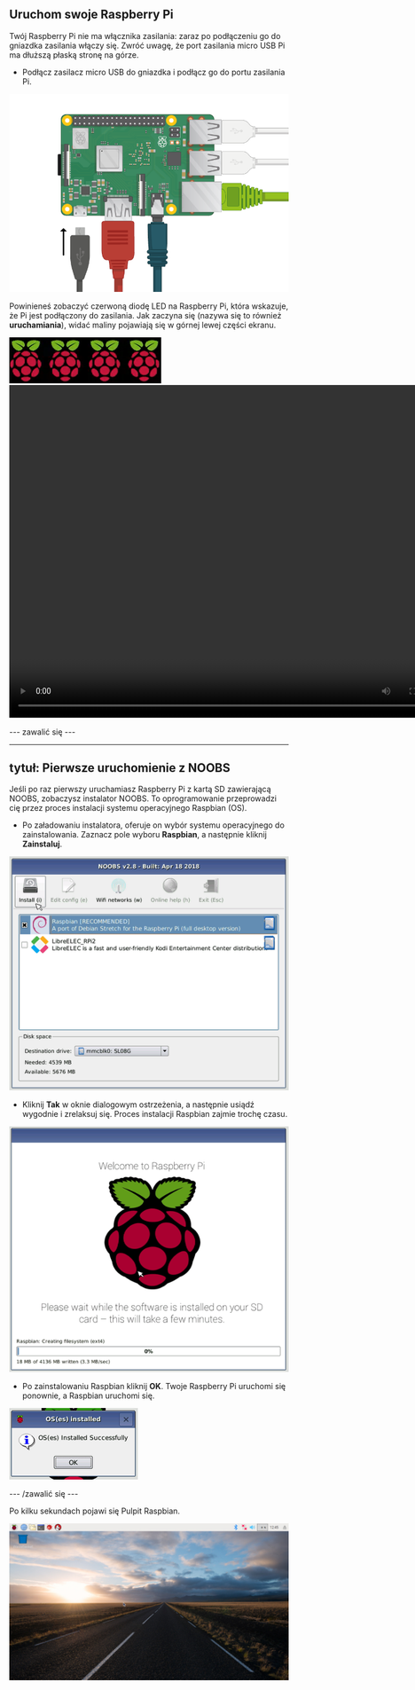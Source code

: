## Uruchom swoje Raspberry Pi

Twój Raspberry Pi nie ma włącznika zasilania: zaraz po podłączeniu go do gniazdka zasilania włączy się. Zwróć uwagę, że port zasilania micro USB Pi ma dłuższą płaską stronę na górze.

+ Podłącz zasilacz micro USB do gniazdka i podłącz go do portu zasilania Pi.

![zrzut ekranu](images/pi-power.png)

Powinieneś zobaczyć czerwoną diodę LED na Raspberry Pi, która wskazuje, że Pi jest podłączony do zasilania. Jak zaczyna się (nazywa się to również **uruchamiania**), widać maliny pojawiają się w górnej lewej części ekranu.

![boot maliny](images/raspberries.png)<video width="800" height="600" controls> <source src="images/piboot.webm" type="video/webm"> Twoja przeglądarka nie obsługuje wideo WebM, więc spróbuj FireFox lub Chrome. </video> 

\--- zawalić się \---

* * *

## tytuł: Pierwsze uruchomienie z NOOBS

Jeśli po raz pierwszy uruchamiasz Raspberry Pi z kartą SD zawierającą NOOBS, zobaczysz instalator NOOBS. To oprogramowanie przeprowadzi cię przez proces instalacji systemu operacyjnego Raspbian (OS).

+ Po załadowaniu instalatora, oferuje on wybór systemu operacyjnego do zainstalowania. Zaznacz pole wyboru **Raspbian**, a następnie kliknij **Zainstaluj**.

![zainstalować](images/install.png)

+ Kliknij **Tak** w oknie dialogowym ostrzeżenia, a następnie usiądź wygodnie i zrelaksuj się. Proces instalacji Raspbian zajmie trochę czasu.

![instalacja](images/installing.png)

+ Po zainstalowaniu Raspbian kliknij **OK**. Twoje Raspberry Pi uruchomi się ponownie, a Raspbian uruchomi się.

![zainstalowany](images/installed.png)

\--- /zawalić się \---

Po kilku sekundach pojawi się Pulpit Raspbian.

![raspbian na pulpicie](images/pi-desktop.jpg)